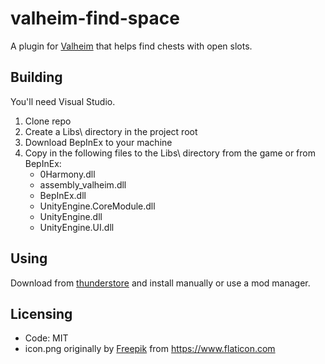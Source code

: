# valheim-find-space

A plugin for [Valheim](https://www.valheimgame.com/) that helps find chests with open slots.

## Building

You'll need Visual Studio.

1. Clone repo
1. Create a Libs\\ directory in the project root
1. Download BepInEx to your machine
1. Copy in the following files to the Libs\\ directory from the game or from BepInEx:
	- 0Harmony.dll
	- assembly_valheim.dll
	- BepInEx.dll
	- UnityEngine.CoreModule.dll
	- UnityEngine.dll
	- UnityEngine.UI.dll

## Using

Download from [thunderstore](https://valheim.thunderstore.io) and install manually or use a mod manager.

## Licensing

- Code: MIT
- icon.png originally by [Freepik](https://www.freepik.com) from <https://www.flaticon.com>
